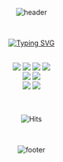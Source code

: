 
<div align="center">

![header](https://capsule-render.vercel.app/api?type=rect&text=Profile&textBg=true&color=0:82FA58,100:81F7F3&fontColor=ffffff&height=200&animation=twinkling&rotate=)

<br/>

<a href="https://git.io/typing-svg"><img src="https://readme-typing-svg.demolab.com?font=Fira+Code&pause=1000&color=FFFFFF&center=true&vCenter=true&width=435&lines=Program+Developer" alt="Typing SVG" /></a>


 <br/>

<img src="https://img.shields.io/badge/intellijidea-F781D8?style=for-the-badge&logo=intellij&logoColor=white">
<img src="https://img.shields.io/badge/VSCode-007ACC?style=for-the-badge&logo=VisualStudioCode&logoColor=white">
<img src="https://img.shields.io/badge/Oracle-F80000?style=for-the-badge&logo=Oracle&logoColor=white">
<img src="https://img.shields.io/badge/github-181717?style=for-the-badge&logo=github&logoColor=white"> <br/>
<img src="https://img.shields.io/badge/adobeillustrator-FF9A00?style=for-the-badge&logo=illustrator&logoColor=white">
<img src="https://img.shields.io/badge/figma-F24E1E?style=for-the-badge&logo=github&logoColor=white"> <br/>
<img src="https://img.shields.io/badge/HTML5-0B6121?style=for-the-badge&logo=HTML5&logoColor=white">
<img src="https://img.shields.io/badge/CSS3-8904B1?style=for-the-badge&logo=CSS3&logoColor=white"> 

 <br/><br/>
![Hits](https://hits.seeyoufarm.com/api/count/incr/badge.svg?url=https%3A%2F%2Fgithub.com%2Fgjbae1212%2Fhit-counter)

<br/>

![footer](https://capsule-render.vercel.app/api?section=footer&type=waving&color=0:82FA58,100:81F7F3)

</div>

